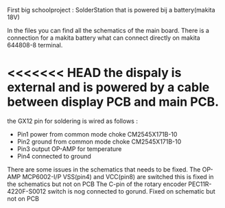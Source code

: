 First big schoolproject : SolderStation that is powered bij a battery(makita 18V)

In the files you can find all the schematics of the main board. There is a connection for a makita battery what can connect directly on makita 644808-8 terminal.

<<<<<<< HEAD
the dispaly is external and is powered by a cable between display PCB and main PCB. 
=======
the GX12 pin for soldering is wired as follows : 
-  Pin1 power from common mode choke CM2545X171B-10
-  Pin2 ground from common mode choke CM2545X171B-10
-  Pin3 output OP-AMP for temperature 
-  Pin4 connected to ground 

There are some issues in the schematics that needs to be fixed. 
The OP-AMP MCP6002-I/P VSS(pin4) and VCC(pin8)  are switched this is fixed in the schematics but not on PCB
The C-pin  of the rotary encoder PEC11R-4220F-S0012  switch is nog connected to gorund. Fixed on schematic but not on PCB

